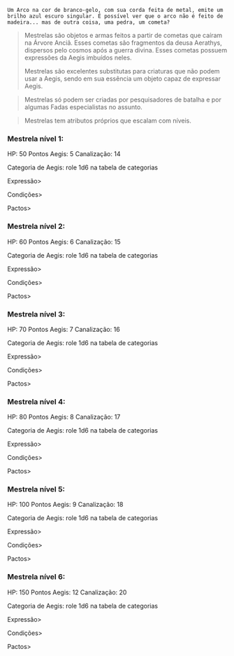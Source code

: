 ```
Um Arco na cor de branco-gelo, com sua corda feita de metal, emite um brilho azul escuro singular. É possível ver que o arco não é feito de madeira... mas de outra coisa, uma pedra, um cometa?
```

> Mestrelas são objetos e armas feitos a partir de cometas que caíram na Árvore Anciã. Esses cometas são fragmentos da deusa Aerathys, dispersos pelo cosmos após a guerra divina. Esses cometas possuem expressões da Aegis imbuídos neles.
> 
>Mestrelas são excelentes substitutas para criaturas que não podem usar a Aegis, sendo em sua essência um objeto capaz de expressar Aegis.

>Mestrelas só podem ser criadas por pesquisadores de batalha e por algumas Fadas especialistas no assunto. 


>Mestrelas tem atributos próprios que escalam com níveis. 

### Mestrela nível 1:

HP: 50
Pontos Aegis: 5
Canalização: 14

Categoria de Aegis: role 1d6 na tabela de categorias

Expressão>

Condições>

Pactos>

### Mestrela nível 2:

HP: 60
Pontos Aegis: 6
Canalização: 15

Categoria de Aegis: role 1d6 na tabela de categorias

Expressão>

Condições>

Pactos>

### Mestrela nível 3:

HP: 70
Pontos Aegis: 7
Canalização: 16

Categoria de Aegis: role 1d6 na tabela de categorias

Expressão>

Condições>

Pactos>

### Mestrela nível 4:

HP: 80
Pontos Aegis: 8
Canalização: 17

Categoria de Aegis: role 1d6 na tabela de categorias

Expressão>

Condições>

Pactos>


### Mestrela nível 5:

HP: 100
Pontos Aegis: 9
Canalização: 18

Categoria de Aegis: role 1d6 na tabela de categorias

Expressão>

Condições>

Pactos>


### Mestrela nível 6:

HP: 150
Pontos Aegis: 12
Canalização: 20

Categoria de Aegis: role 1d6 na tabela de categorias

Expressão>

Condições>

Pactos>



